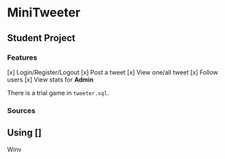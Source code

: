 # MiniTweeter

## Student Project

### Features

[x] Login/Register/Logout
[x] Post a tweet
[x] View one/all tweet
[x] Follow users
[x] View stats for **Admin**

There is a trial game in ``tweeter.sql``.

### Sources

Using []
---
Winv
